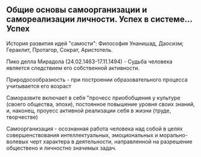 ## Общие основы самоорганизации и самореализации личности. Успех в системе... Успех

История развития идей "самости": Философия Унанишад, Даосизм; Гераклит, Протагор, Сократ, Аристотель.

Пико делла Мирадола (24.02.1463-17.11.1494) - Судьба человека является следствием его собственной активности.

Природосообразность - при построении образовательного процесса учитывается его возраст 

Саморазвите включает в себя "прочесс приобобщения у культуре (своего общества, эпохи), постоянное повышение уровня своих знаний, и, наконец, проуесс активной реализации себя в жизни (труде, творчестве)

Самоорганизация - осознанная работа человека над собой в целях совершенствования интеллектуальных, эмоциональных и морально-волевых черт характера в деятельности, направленной на разрешение обществено и личностно значимых задач.